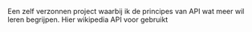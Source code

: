 Een zelf verzonnen project waarbij ik de principes van API wat meer wil leren begrijpen.
Hier wikipedia API voor gebruikt